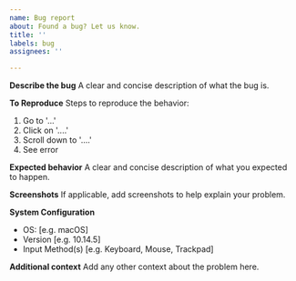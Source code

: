 ```yaml
---
name: Bug report
about: Found a bug? Let us know.
title: ''
labels: bug
assignees: ''

---
```


**Describe the bug**
A clear and concise description of what the bug is.

**To Reproduce**
Steps to reproduce the behavior:
1. Go to '...'
2. Click on '....'
3. Scroll down to '....'
4. See error

**Expected behavior**
A clear and concise description of what you expected to happen.

**Screenshots**
If applicable, add screenshots to help explain your problem.

**System Configuration**
 - OS: [e.g. macOS]
 - Version [e.g. 10.14.5]
 - Input Method(s) [e.g. Keyboard, Mouse, Trackpad]

**Additional context**
Add any other context about the problem here.
